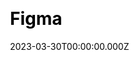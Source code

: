 ---
title: Figma
website: https://www.figma.com/
date: 2023-03-30T00:00:00.000Z
description: 
ssg:
  - Gatsby
css:
  
cms:
  - Sanity
category:
  
draft: false
---